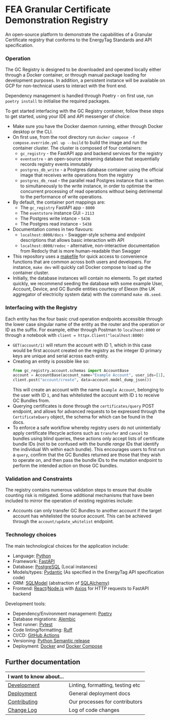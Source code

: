 # FEA Granular Certificate Demonstration Registry
An open-source platform to demonstrate the capabilities of a Granular Certificate registry that conforms to the EnergyTag Standards and API specification.

### Operation
The GC Registry is designed to be downloaded and operated locally either through a Docker container, or through manual package loading for development purposes.
In addition, a persistent instance will be available on GCP for non-technical users to interact with the front end.

Dependency management is handled through Poetry - on first use, run `poetry install` to initialise the required packages.

To get started interfacing with the GC Registry container, follow these steps to get started, using your IDE and API messenger of choice:
- Make sure you have the Docker daemon running, either through Docker desktop or the CLI.
- On first use, from the root directory run `docker compose -f compose.override.yml up --build` to build the image and run the container cluster. The cluster is composed of four containers:
    - `gc_registry` - the FastAPI app and backend services for the registry
    - `eventsotre` - an open-source streaming database that sequentially records registry events immutably
    - `postgres_db_write` - a Postgres database container using the official image that receives write operations from the registry
    - `postgres_db_read` - the parallel read Postgres instance that is written to simultaneously to the write instance, in order to optimise the concurrent processing of read operations without being detrimental to the performance of write operations.
- By default, the container port mappings are: 
    - The `gc_registry` FastAPI app - `8000`
    - The `eventstore` instance GUI - `2113`
    - The Postgres write intance - `5436`
    - The Postgres read instance - `5438` 
- Documentation comes in two flavours:
    - `localhost:8000/docs` - Swagger-style schema and endpoint descriptions that allows basic interaction with API
    - `localhost:8000/redoc` - alternative, non-interactive documentation from Redocly that is more human-readable than Swagger
- This repository uses a [makefile](Makefile) for quick access to convenience functions that are common across both users and developers. For instance, `make dev` will quickly call Docker compose to load up the container cluster. 
- Initially, the database instances will contain no elements. To get started quickly, we recommend seeding the database with some example User, Account, Device, and GC Bundle entities courtesy of Elexon (the UK aggregator of electricity system data) with the command `make db.seed`.

### Interfacing with the Registry

Each entity has the four basic crud operation endpoints accessible through the lower case singular name of the entity as the router and the operation or ID as the suffix. For example, either through Postman to `localhost:8000` or through a notebook with `client = httpx.Client("localhost:8000)` 
- `GET(account/1)` will return the account with ID 1, which in this case would be first account created on the registry as the integer ID primary keys are unique and serial across each entity.
- Creating an entity is possible like so:
    ```python
    from gc_registry.account.schemas import AccountBase
    account = AccountBase(account_name="Example Account", user_ids=[1], account_whitelist=[1])
    client.post("account/create", data=account.model_dump_json())
    ```
    This will create an account with the name `Example Account`, belonging to the user with ID `1`, and has whitelisted the account with ID `1` to receive GC Bundles from.
- Querying certificates is done through the `certificates/query` POST endpoint, and allows for advanced requests to be expressed through the `CertificateQuery` object, the schema for which can be found in the docs.
- To enforce a safe workflow whereby registry users do not unintentially apply certificate lifecycle actions such as `transfer` and `cancel` to bundles using blind queries, these actions only accept lists of certificate bundle IDs (not to be confused with the bundle _range_ IDs that identify the individual Wh within each bundle). This encourages users to first run a `query`, confirm that the GC Bundles returned are those that they wish to operate on, and then pass the bundle IDs to the mutation endpoint to perform the intended action on those GC bundles.

### Validation and Constraints

The registry contains numerous validation steps to ensure that double counting risk is mitigated. Some additional mechanisms that have been included to mirror the operation of existing registries include:
- Accounts can only transfer GC Bundles to another account if the target account has whitelisted the source account. This can be achieved through the `account/update_whitelist` endpoint.


### Technology choices

The main technological choices for the application include:

- Language: [Python](https://www.python.org/)
- Framework: [FastAPI](https://fastapi.tiangolo.com/)
- Database: [PostgreSQL](https://www.postgresql.org/) (Local instances)
- Models/types: [Pydantic](https://docs.pydantic.dev/latest/) (As specified in the EnergyTag API specification code)
- ORM: [SQLModel](https://sqlmodel.tiangolo.com/) (abstraction of [SQLAlchemy](https://www.sqlalchemy.org/))
- Frontend: [React](https://react.dev/)/[Node.js](https://nodejs.org/en) with [Axios](https://axios-http.com/docs/intro) for HTTP requests to FastAPI backend

Development tools:

- Dependency/Environment management: [Poetry](https://python-poetry.org/)
- Database migrations: [Alembic](https://alembic.sqlalchemy.org/en/latest/)
- Test runner: [Pytest](https://docs.pytest.org/en/8.0.x/)
- Code linting/formatting: [Ruff](https://docs.astral.sh/ruff/)
- CI/CD: [GitHub Actions](https://github.com/features/actions)
- Versioning: [Python Semantic release](https://python-semantic-release.readthedocs.io/en/latest/)
- Deployment: [Docker](https://www.docker.com/) and [Docker Compose](https://docs.docker.com/compose/)

## Further documentation

| I want to know about...              |                                  |
|--------------------------------------|----------------------------------|
| [Development](docs/DEVELOPMENT.md)   | Linting, formatting, testing etc |
| [Deployment](docs/DEPLOYMENT.md)     | General deployment docs          |
| [Contributing](docs/CONTRIBUTING.md) | Our processes for contributors   |
| [Change Log](./CHANGELOG.md)         | Log of code changes              |





